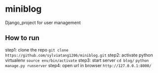 # miniblog
Django_project for user management
## How to run
step1: clone the repo
`git clone https://github.com/sylviatang1206/miniblog.git`
step2: activate python virtualenv
`source env/bin/activate`
step3: start server
`cd blog/`
`python manage.py runserver`
step4: open url in browser
`http://127.0.0.1:8000/`

